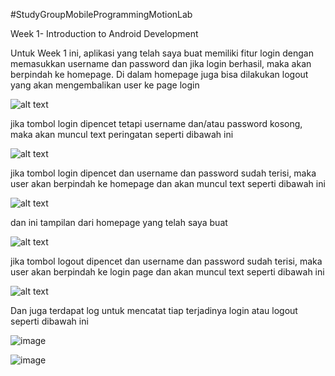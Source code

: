 ﻿#StudyGroupMobileProgrammingMotionLab

Week 1- Introduction to Android Development

Untuk Week 1 ini, aplikasi yang telah saya buat memiliki fitur login dengan memasukkan username dan password dan jika login berhasil, maka akan berpindah ke homepage. Di dalam homepage juga bisa dilakukan logout yang akan mengembalikan user ke page login

![alt text](image.png) 
 
jika tombol login dipencet tetapi username dan/atau password kosong, maka akan muncul text peringatan seperti dibawah ini

![alt text](image-1.png)

jika tombol login dipencet dan username dan password sudah terisi, maka user akan berpindah ke homepage dan akan muncul text seperti dibawah ini

![alt text](image-2.png)

dan ini tampilan dari homepage yang telah saya buat

![alt text](image-3.png)

jika tombol logout dipencet dan username dan password sudah terisi, maka user akan berpindah ke login page dan akan muncul text seperti dibawah ini

![alt text](image-4.png)

Dan juga terdapat log untuk mencatat tiap terjadinya login atau logout seperti dibawah ini

![image](https://github.com/user-attachments/assets/08de723e-4b93-4abb-8f73-68000f349cd9)

![image](https://github.com/user-attachments/assets/3ca03d45-84e3-48e2-a0ba-576796d81099)

